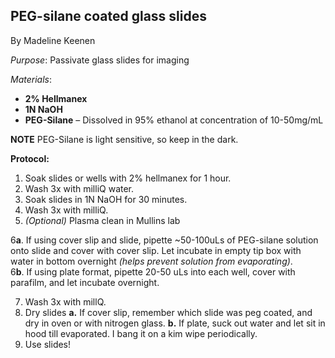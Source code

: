 ## PEG-silane coated glass slides
By Madeline Keenen

*Purpose*: Passivate glass slides for imaging 

*Materials*:

-   **2% Hellmanex** 
-   **1N NaOH** 
-   **PEG-Silane** – Dissolved in 95% ethanol at concentration of 10-50mg/mL

**NOTE** PEG-Silane is light sensitive, so keep in the dark.


__Protocol:__
1. Soak slides or wells with 2% hellmanex for 1 hour.
2. Wash 3x with milliQ water.
3. Soak slides in 1N NaOH for 30 minutes.
4. Wash 3x with milliQ.
5. _(Optional)_ Plasma clean in Mullins lab

6**a**.  If using cover slip and slide, pipette ~50-100uLs of PEG-silane solution onto slide and cover with cover slip. Let incubate in empty tip box with water in bottom overnight _(helps prevent solution from evaporating)_.   
6**b**.  If using plate format, pipette 20-50 uLs into each well, cover with parafilm, and let incubate overnight.

7. Wash 3x with millQ.
8. Dry slides
    **a.** If cover slip, remember which slide was peg coated, and dry in oven or with nitrogen glass.
    **b.** If plate, suck out water and let sit in hood till evaporated. I bang it on a kim wipe periodically.
9. Use slides!


